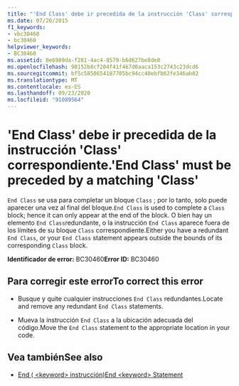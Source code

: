 ```yaml
---
title: "'End Class' debe ir precedida de la instrucción 'Class' correspondiente."
ms.date: 07/20/2015
f1_keywords:
- vbc30460
- bc30460
helpviewer_keywords:
- BC30460
ms.assetid: 0e6989da-f281-4ac4-8579-b6d627be8de8
ms.openlocfilehash: 98152b8cf204f41f467d0aaca153c2743c23dcd6
ms.sourcegitcommit: bf5c5850654187705bc94cc40ebfb62fe346ab02
ms.translationtype: MT
ms.contentlocale: es-ES
ms.lasthandoff: 09/23/2020
ms.locfileid: "91089564"
---
```

# <a name="end-class-must-be-preceded-by-a-matching-class"></a><span data-ttu-id="27728-102">'End Class' debe ir precedida de la instrucción 'Class' correspondiente.</span><span class="sxs-lookup"><span data-stu-id="27728-102">'End Class' must be preceded by a matching 'Class'</span></span>

<span data-ttu-id="27728-103">`End Class` se usa para completar un bloque `Class` ; por lo tanto, solo puede aparecer una vez al final del bloque.</span><span class="sxs-lookup"><span data-stu-id="27728-103">`End Class` is used to complete a `Class` block; hence it can only appear at the end of the block.</span></span> <span data-ttu-id="27728-104">O bien hay un elemento `End Class`redundante, o la instrucción `End Class` aparece fuera de los límites de su bloque `Class` correspondiente.</span><span class="sxs-lookup"><span data-stu-id="27728-104">Either you have a redundant `End Class`, or your `End Class` statement appears outside the bounds of its corresponding `Class` block.</span></span>  
  
 <span data-ttu-id="27728-105">**Identificador de error:** BC30460</span><span class="sxs-lookup"><span data-stu-id="27728-105">**Error ID:** BC30460</span></span>  
  
## <a name="to-correct-this-error"></a><span data-ttu-id="27728-106">Para corregir este error</span><span class="sxs-lookup"><span data-stu-id="27728-106">To correct this error</span></span>  
  
- <span data-ttu-id="27728-107">Busque y quite cualquier instrucciones `End Class` redundantes.</span><span class="sxs-lookup"><span data-stu-id="27728-107">Locate and remove any redundant `End Class` statements.</span></span>  
  
- <span data-ttu-id="27728-108">Mueva la instrucción `End Class` a la ubicación adecuada del código.</span><span class="sxs-lookup"><span data-stu-id="27728-108">Move the `End Class` statement to the appropriate location in your code.</span></span>  
  
## <a name="see-also"></a><span data-ttu-id="27728-109">Vea también</span><span class="sxs-lookup"><span data-stu-id="27728-109">See also</span></span>

- [<span data-ttu-id="27728-110">End ( \<keyword> instrucción)</span><span class="sxs-lookup"><span data-stu-id="27728-110">End \<keyword> Statement</span></span>](../language-reference/statements/end-keyword-statement.md)
